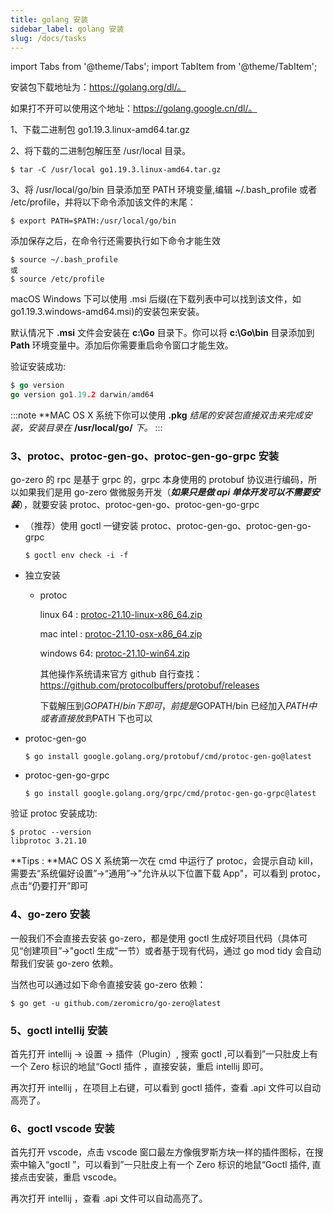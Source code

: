 ```yaml
---
title: golang 安装
sidebar_label: golang 安装
slug: /docs/tasks
---
```


import Tabs from '@theme/Tabs';
import TabItem from '@theme/TabItem';

安装包下载地址为：https://golang.org/dl/。

如果打不开可以使用这个地址：https://golang.google.cn/dl/。

<Tabs>
<TabItem value="linux" label="Linux" default>

1、下载二进制包 go1.19.3.linux-amd64.tar.gz

2、将下载的二进制包解压至 /usr/local 目录。

```shell
$ tar -C /usr/local go1.19.3.linux-amd64.tar.gz
```

3、将 /usr/local/go/bin 目录添加至 PATH 环境变量,编辑 ~/.bash_profile 或者 /etc/profile，并将以下命令添加该文件的末尾：

```shell
$ export PATH=$PATH:/usr/local/go/bin
```

添加保存之后，在命令行还需要执行如下命令才能生效

```shell
$ source ~/.bash_profile
或
$ source /etc/profile
```

</TabItem>
<TabItem value="macOS" label="MacOS">
macOS
</TabItem>
<TabItem value="windows" label="Windows">
Windows 下可以使用 .msi 后缀(在下载列表中可以找到该文件，如go1.19.3.windows-amd64.msi)的安装包来安装。

默认情况下 **.msi** 文件会安装在 **c:\Go** 目录下。你可以将 **c:\Go\bin** 目录添加到 **Path** 环境变量中。添加后你需要重启命令窗口才能生效。

验证安装成功:

```go
$ go version
go version go1.19.2 darwin/amd64
```

</TabItem>
</Tabs>

:::note
**MAC OS X 系统下你可以使用 **.pkg** _结尾的安装包直接双击来完成安装，安装目录在_ **/usr/local/go/** _下。_
:::

### 3、protoc、protoc-gen-go、protoc-gen-go-grpc 安装

go-zero 的 rpc 是基于 grpc 的，grpc 本身使用的 protobuf 协议进行编码，所以如果我们是用 go-zero 做微服务开发（**_如果只是做 api 单体开发可以不需要安装_**），就要安装 protoc、protoc-gen-go、protoc-gen-go-grpc

- （推荐）使用 goctl 一键安装 protoc、protoc-gen-go、protoc-gen-go-grpc

  ```shell
  $ goctl env check -i -f
  ```

- 独立安装

  - protoc

    linux 64 : [protoc-21.10-linux-x86_64.zip](https://github.com/protocolbuffers/protobuf/releases/download/v21.10/protoc-21.10-linux-x86_64.zip)

    mac intel : [protoc-21.10-osx-x86_64.zip](https://github.com/protocolbuffers/protobuf/releases/download/v21.10/protoc-21.10-osx-x86_64.zip)

    windows 64: [protoc-21.10-win64.zip](https://github.com/protocolbuffers/protobuf/releases/download/v21.10/protoc-21.10-win64.zip)

    其他操作系统请来官方 github 自行查找： https://github.com/protocolbuffers/protobuf/releases

    下载解压到$GOPATH/bin下即可，前提是$GOPATH/bin 已经加入$PATH中 或者直接放到$PATH 下也可以

- protoc-gen-go

  ```shell
  $ go install google.golang.org/protobuf/cmd/protoc-gen-go@latest
  ```

- protoc-gen-go-grpc

  ```shell
  $ go install google.golang.org/grpc/cmd/protoc-gen-go-grpc@latest
  ```

验证 protoc 安装成功:

```shell
$ protoc --version
libprotoc 3.21.10
```

**Tips : **MAC OS X 系统第一次在 cmd 中运行了 protoc，会提示自动 kill，需要去“系统偏好设置”->“通用”->"允许从以下位置下载 App"，可以看到 protoc，点击“仍要打开”即可

### 4、go-zero 安装

一般我们不会直接去安装 go-zero，都是使用 goctl 生成好项目代码（具体可见“创建项目”->"goctl 生成"一节）或者基于现有代码，通过 go mod tidy 会自动帮我们安装 go-zero 依赖。

当然也可以通过如下命令直接安装 go-zero 依赖：

```shell
$ go get -u github.com/zeromicro/go-zero@latest
```

### 5、goctl intellij 安装

首先打开 intellij -> 设置 -> 插件（Plugin）, 搜索 goctl ,可以看到”一只肚皮上有一个 Zero 标识的地鼠“Goctl 插件 ，直接安装，重启 intellij 即可。

再次打开 intellij ，在项目上右键，可以看到 goctl 插件，查看 .api 文件可以自动高亮了。

### 6、goctl vscode 安装

首先打开 vscode，点击 vscode 窗口最左方像俄罗斯方块一样的插件图标，在搜索中输入“goctl ”，可以看到”一只肚皮上有一个 Zero 标识的地鼠“Goctl 插件, 直接点击安装，重启 vscode。

再次打开 intellij ，查看 .api 文件可以自动高亮了。
